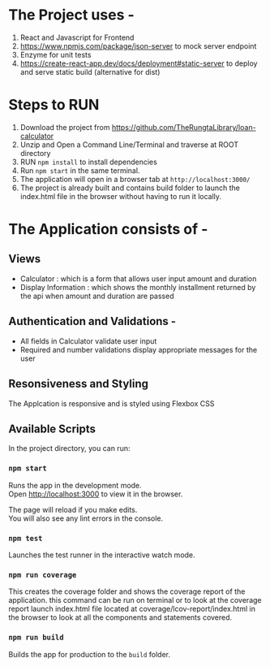 # The Project uses -
  1. React and Javascript for Frontend
  2. https://www.npmjs.com/package/json-server to mock server endpoint
  3. Enzyme for unit tests
  4. https://create-react-app.dev/docs/deployment#static-server to deploy and serve static build (alternative for dist) 

# Steps to RUN
  1. Download the project from https://github.com/TheRungtaLibrary/loan-calculator
  2. Unzip and Open a Command Line/Terminal and traverse at ROOT directory
  3. RUN `npm install` to install dependencies
  4. Run `npm start` in the same terminal. 
  5. The application will open in a browser tab at `http://localhost:3000/`
  6. The project is already built and contains build folder to launch the index.html file in the browser without having to run it locally.

# The Application consists of -
## Views
  - Calculator : which is a form that allows user input amount and duration
  - Display Information : which shows the monthly installment returned by the api when amount and duration are passed
  
## Authentication and Validations -
  - All fields in Calculator validate user input
  - Required and number validations display appropriate messages for the user
 
## Resonsiveness and Styling
The Applcation is responsive and is styled using Flexbox CSS

## Available Scripts

In the project directory, you can run:

### `npm start`

Runs the app in the development mode.<br />
Open [http://localhost:3000](http://localhost:3000) to view it in the browser.

The page will reload if you make edits.<br />
You will also see any lint errors in the console.

### `npm test`

Launches the test runner in the interactive watch mode.<br />

### `npm run coverage`

This creates the coverage folder and shows the coverage report of the application. this command can be run on terminal or to look at the coverage report launch index.html file located at coverage/lcov-report/index.html in the browser to look at all the components and statements covered.

### `npm run build`

Builds the app for production to the `build` folder.<br />
